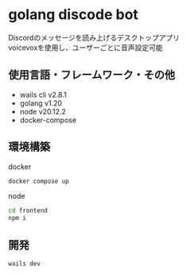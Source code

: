 # golang discode bot

Discordのメッセージを読み上げるデスクトップアプリ  
voicevoxを使用し、ユーザーごとに音声設定可能

## 使用言語・フレームワーク・その他
- wails cli v2.8.1
- golang v1.20
- node v20.12.2
- docker-compose

## 環境構築

docker
```bash
docker compose up
```

node
```bash
cd frontend
npm i
```

## 開発

```
wails dev
```

